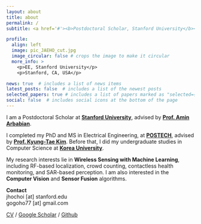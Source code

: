 ```yaml
---
layout: about
title: about
permalink: /
subtitle: <a href='#'><b>Postdoctoral Scholar, Stanford University</b></a>

profile:
  align: left
  image: pic_JAEHO_cut.jpg
  image_circular: false # crops the image to make it circular
  more_info: >
    <p>EE, Stanford University</p>
    <p>Stanford, CA, USA</p>

news: true  # includes a list of news items
latest_posts: false  # includes a list of the newest posts
selected_papers: true # includes a list of papers marked as "selected={true}"
social: false  # includes social icons at the bottom of the page
---
```


I am a Postdoctoral Scholar at <a href='https://ee.stanford.edu'><b>Stanford University</b></a>, advised by <a href='https://arbabianlab.stanford.edu'><b>Prof. Amin Arbabian</b></a>. 

I completed my PhD and MS in Electrical Engineering, at <a href='https://eee.postech.ac.kr'><b>POSTECH</b></a>, advised by <a href='http://iras.postech.ac.kr/main/eng.php'><b>Prof. Kyung-Tae Kim</b></a>. Before that, I did my undergraduate studies in Computer Science at <a href='https://info.korea.edu/en_info/index.do'><b>Korea University</b></a>.

My research interests lie in **Wireless Sensing with Machine Learning**, including RF-based localization, crowd counting, contactless health monitoring, and SAR-based perception. I am also interested in the **Computer Vision** and **Sensor Fusion** algorithms.

**Contact**<br>
jhochoi [at] stanford.edu  
gogoho77 [at] gmail.com  

[CV](https://jhchoi93.github.io/assets/pdf/CV_Jae-Ho-Choi.pdf) / [Google Scholar](https://scholar.google.com/citations?user=ywDewK4AAAAJ%2526hl=en) / [Github](https://github.com/gogoho88)